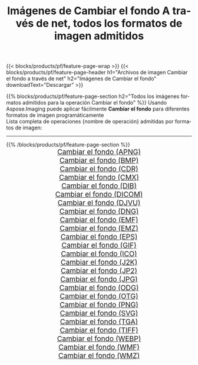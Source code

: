 ﻿---
title: Imágenes de Cambiar el fondo A través de net, todos los formatos de imagen admitidos 
weight: 3920
url: /es/net/change-background 
lang: es
langdirlevel: 2
locales: zh-hans,ja,it,ru,de,es,fr,nl,id,lt,pl,pt,vi,tr,ko,zh-hant,ar,hi,th,sv,cs,uk,he
description: Usando Aspose.Imaging puede fácilmente Cambiar el fondo imágenes a través de net
---

{{< blocks/products/pf/feature-page-wrap >}}
{{< blocks/products/pf/feature-page-header h1="Archivos de imagen Cambiar el fondo a través de net" h2="Imágenes de Cambiar el fondo" downloadText="Descargar" >}}


{{% blocks/products/pf/feature-page-section  h2="Todos los imágenes formatos admitidos para la operación Cambiar el fondo" %}}
Usando Aspose.Imaging puede aplicar fácilmente **Cambiar el fondo** para diferentes formatos de imagen programáticamente
<br/>
Lista completa de operaciones {nombre de operación} admitidas por formatos de imagen:
<hr/>
{{% /blocks/products/pf/feature-page-section %}}
<div class="container-fluid productfamilypage bg-gray">
    <div class="convertypes bg-gray agp-content section">
        <div class="container">
		<div class="row other-converters" style="gap: 10px;font-size: 19px;text-align:center;">
		    <div class='col-md-2 other-converter remove-lp remove-rp'><a href="/imaging/es/net/change-background/apng" style="padding:15px;">Cambiar el fondo (APNG)</a></div><div class='col-md-2 other-converter remove-lp remove-rp'><a href="/imaging/es/net/change-background/bmp" style="padding:15px;">Cambiar el fondo (BMP)</a></div><div class='col-md-2 other-converter remove-lp remove-rp'><a href="/imaging/es/net/change-background/cdr" style="padding:15px;">Cambiar el fondo (CDR)</a></div><div class='col-md-2 other-converter remove-lp remove-rp'><a href="/imaging/es/net/change-background/cmx" style="padding:15px;">Cambiar el fondo (CMX)</a></div><div class='col-md-2 other-converter remove-lp remove-rp'><a href="/imaging/es/net/change-background/dib" style="padding:15px;">Cambiar el fondo (DIB)</a></div><div class='col-md-2 other-converter remove-lp remove-rp'><a href="/imaging/es/net/change-background/dicom" style="padding:15px;">Cambiar el fondo (DICOM)</a></div><div class='col-md-2 other-converter remove-lp remove-rp'><a href="/imaging/es/net/change-background/djvu" style="padding:15px;">Cambiar el fondo (DJVU)</a></div><div class='col-md-2 other-converter remove-lp remove-rp'><a href="/imaging/es/net/change-background/dng" style="padding:15px;">Cambiar el fondo (DNG)</a></div><div class='col-md-2 other-converter remove-lp remove-rp'><a href="/imaging/es/net/change-background/emf" style="padding:15px;">Cambiar el fondo (EMF)</a></div><div class='col-md-2 other-converter remove-lp remove-rp'><a href="/imaging/es/net/change-background/emz" style="padding:15px;">Cambiar el fondo (EMZ)</a></div><div class='col-md-2 other-converter remove-lp remove-rp'><a href="/imaging/es/net/change-background/eps" style="padding:15px;">Cambiar el fondo (EPS)</a></div><div class='col-md-2 other-converter remove-lp remove-rp'><a href="/imaging/es/net/change-background/gif" style="padding:15px;">Cambiar el fondo (GIF)</a></div><div class='col-md-2 other-converter remove-lp remove-rp'><a href="/imaging/es/net/change-background/ico" style="padding:15px;">Cambiar el fondo (ICO)</a></div><div class='col-md-2 other-converter remove-lp remove-rp'><a href="/imaging/es/net/change-background/j2k" style="padding:15px;">Cambiar el fondo (J2K)</a></div><div class='col-md-2 other-converter remove-lp remove-rp'><a href="/imaging/es/net/change-background/jp2" style="padding:15px;">Cambiar el fondo (JP2)</a></div><div class='col-md-2 other-converter remove-lp remove-rp'><a href="/imaging/es/net/change-background/jpg" style="padding:15px;">Cambiar el fondo (JPG)</a></div><div class='col-md-2 other-converter remove-lp remove-rp'><a href="/imaging/es/net/change-background/odg" style="padding:15px;">Cambiar el fondo (ODG)</a></div><div class='col-md-2 other-converter remove-lp remove-rp'><a href="/imaging/es/net/change-background/otg" style="padding:15px;">Cambiar el fondo (OTG)</a></div><div class='col-md-2 other-converter remove-lp remove-rp'><a href="/imaging/es/net/change-background/png" style="padding:15px;">Cambiar el fondo (PNG)</a></div><div class='col-md-2 other-converter remove-lp remove-rp'><a href="/imaging/es/net/change-background/svg" style="padding:15px;">Cambiar el fondo (SVG)</a></div><div class='col-md-2 other-converter remove-lp remove-rp'><a href="/imaging/es/net/change-background/tga" style="padding:15px;">Cambiar el fondo (TGA)</a></div><div class='col-md-2 other-converter remove-lp remove-rp'><a href="/imaging/es/net/change-background/tiff" style="padding:15px;">Cambiar el fondo (TIFF)</a></div><div class='col-md-2 other-converter remove-lp remove-rp'><a href="/imaging/es/net/change-background/webp" style="padding:15px;">Cambiar el fondo (WEBP)</a></div><div class='col-md-2 other-converter remove-lp remove-rp'><a href="/imaging/es/net/change-background/wmf" style="padding:15px;">Cambiar el fondo (WMF)</a></div><div class='col-md-2 other-converter remove-lp remove-rp'><a href="/imaging/es/net/change-background/wmz" style="padding:15px;">Cambiar el fondo (WMZ)</a></div>
                </div>
        </div>
    </div>
</div>
<br/>
